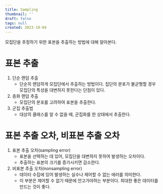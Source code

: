 ```yaml
---
title: Sampling
thumbnail: ''
draft: false
tags: null
created: 2023-10-04
---
```


모집단을 추정하기 위한 표본을 추출하는 방법에 대해 알아본다.

# 표본 추출

1. 단순 랜덤 추출
   * 단순히 랜덤하게 모집단에서 추출하는 방법이다. 집단의 분포가 불균형할 경우 모집단의 특성을 대변하지 못한다는 단점이 있다.
1. 층화 랜덤 추출
   * 모집단의 분포를 고려하여 표본을 추출한다.
1. 군집 추출법
   * 대상의 클래스를 알 수 없을 때, 군집화를 한 상태에서 추출한다.

# 표본 추출 오차, 비표본 추출 오차

1. 표본 추출 오차(sampling error)
   * 표본을 선택하는 데 있어, 모집단을 대변하지 못하여 발생하는 오차이다.
   * 추출하는 표본의 크기를 증가시키면 감소한다.
1. 비표본 추출 오차(nonsampling error)
   * 데이터 수집에 있어 발생하는 실수나 제어할 수 없는 에러를 의미한다.
   * 이 부분은 제어할 수 없기 때문에 안고가야하는 부분이다. 최대한 좋은 데이터를 만드는 것이 좋다.

